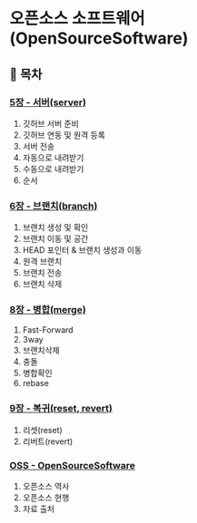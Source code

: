 # **오픈소스 소프트웨어 (OpenSourceSoftware)**

## **:bookmark: 목차**

### **[5장 - 서버(server)](/chapter5-server/)**
01. 깃허브 서버 준비
02. 깃허브 연동 및 원격 등록
03. 서버 전송
04. 자동으로 내려받기
05. 수동으로 내려받기
06. 순서

### **[6장 - 브랜치(branch)](/chapter6-branch/)**
01. 브랜치 생성 및 확인
02. 브랜치 이동 및 공간
03. HEAD 포인터 & 브랜치 생성과 이동
04. 원격 브랜치
05. 브랜치 전송
06. 브랜치 삭제

### **[8장 - 병합(merge)](/chapter8-merge/)**
01. Fast-Forward
02. 3way
03. 브랜치삭제
04. 충돌
05. 병합확인
06. rebase


### **[9장 - 복귀(reset, revert)](/chapter9-return/)**
01. 리셋(reset)
02. 리버트(revert)


### **[OSS - OpenSourceSoftware](/chapter9-return/)**
01. 오픈소스 역사
02. 오픈소스 현행
03. 자료 출처